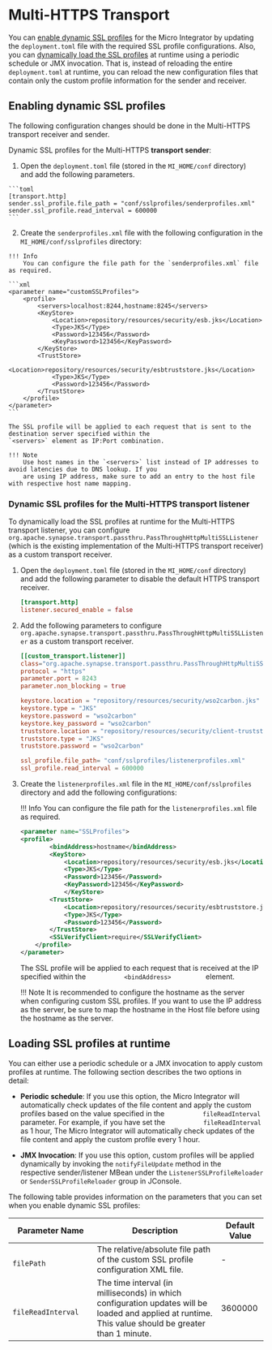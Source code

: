 # Multi-HTTPS Transport

You can [enable dynamic SSL profiles](#enabling-dynamic-ssl-profiles) for the Micro Integrator by updating the `deployment.toml` file with the required SSL
profile configurations. Also, you can [dynamically load the SSL profiles](#loading-ssl-profiles-at-runtime) at
runtime using a periodic schedule or JMX invocation. That is, instead of reloading the entire `deployment.toml` at runtime, you can
reload the new configuration files that contain only the custom profile
information for the sender and receiver.

## Enabling dynamic SSL profiles

The following configuration changes should be done in the Multi-HTTPS
transport receiver and sender.

Dynamic SSL profiles for the Multi-HTTPS **transport sender**:

1.   Open the `deployment.toml` file (stored in the `MI_HOME/conf` directory) and add the following parameters.

    ```toml
    [transport.http]
    sender.ssl_profile.file_path = "conf/sslprofiles/senderprofiles.xml"
    sender.ssl_profile.read_interval = 600000
    ```

2.   Create the `senderprofiles.xml` file with the following configuration in the
    `MI_HOME/conf/sslprofiles` directory:

    !!! Info
        You can configure the file path for the `senderprofiles.xml` file as required.

    ```xml
    <parameter name="customSSLProfiles">
        <profile>
            <servers>localhost:8244,hostname:8245</servers>
            <KeyStore>
                <Location>repository/resources/security/esb.jks</Location>
                <Type>JKS</Type>
                <Password>123456</Password>
                <KeyPassword>123456</KeyPassword>
            </KeyStore>
            <TrustStore>          
                <Location>repository/resources/security/esbtruststore.jks</Location>
                <Type>JKS</Type>
                <Password>123456</Password>
            </TrustStore>
        </profile>
    </parameter>
    ```

    The SSL profile will be applied to each request that is sent to the
    destination server specified within the
    `<servers>` element as IP:Port combination.
    
    !!! Note
        Use host names in the `<servers>` list instead of IP addresses to avoid latencies due to DNS lookup. If you 
        are using IP address, make sure to add an entry to the host file with respective host name mapping.

### Dynamic SSL profiles for the Multi-HTTPS transport listener

To dynamically load the SSL profiles at runtime for the Multi-HTTPS transport listener, you can configure 
`org.apache.synapse.transport.passthru.PassThroughHttpMultiSSLListener` (which is the existing implementation of the 
Multi-HTTPS transport receiver) as a custom transport receiver.

1. Open the `deployment.toml` file (stored in the `MI_HOME/conf` directory) and add the following parameter to disable 
     the default HTTPS transport receiver.

    ```toml
    [transport.http]
    listener.secured_enable = false
    ```
   
2. Add the following parameters to configure `org.apache.synapse.transport.passthru.PassThroughHttpMultiSSLListener` 
     as a custom transport receiver.
    
    ```toml
    [[custom_transport.listener]]
    class="org.apache.synapse.transport.passthru.PassThroughHttpMultiSSLListener"
    protocol = "https"
    parameter.port = 8243
    parameter.non_blocking = true
    
    keystore.location = "repository/resources/security/wso2carbon.jks"
    keystore.type = "JKS"
    keystore.password = "wso2carbon"
    keystore.key_password = "wso2carbon"
    truststore.location = "repository/resources/security/client-truststore.jks"
    truststore.type = "JKS"
    truststore.password = "wso2carbon"
    
    ssl_profile.file_path= "conf/sslprofiles/listenerprofiles.xml"
    ssl_profile.read_interval = 600000
    ```
     
3. Create the `listenerprofiles.xml` file in the `MI_HOME/conf/sslprofiles` directory and add the following 
     configurations:

    !!! Info
        You can configure the file path for the `listenerprofiles.xml` file as required.

    ```xml
    <parameter name="SSLProfiles">
    <profile>
            <bindAddress>hostname</bindAddress>
            <KeyStore>
                <Location>repository/resources/security/esb.jks</Location>
                <Type>JKS</Type>
                <Password>123456</Password>
                <KeyPassword>123456</KeyPassword>
                </KeyStore>
            <TrustStore>              
                <Location>repository/resources/security/esbtruststore.jks</Location>
                <Type>JKS</Type>
                <Password>123456</Password>
            </TrustStore>
            <SSLVerifyClient>require</SSLVerifyClient>
        </profile>
    </parameter>
    ```

    The SSL profile will be applied to each request that is received at
    the IP specified within the `           <bindAddress>          `
    element.
    
    !!! Note
        It is recommended to configure the hostname as the server when configuring custom SSL profiles. If you want to use the IP address as the server, be sure to map the hostname in the Host file before using the hostname as the server.

## Loading SSL profiles at runtime

You can either use a periodic schedule or a JMX invocation to apply
custom profiles at runtime. The following section describes the two
options in detail:

-   **Periodic schedule**: If you use this option, the Micro Integrator will
    automatically check updates of the file content and apply the custom
    profiles based on the value specified in the
    `           fileReadInterval          ` parameter. For example, if
    you have set the `           fileReadInterval          ` as 1 hour,
    The Micro Integrator will automatically check updates of the file content and
    apply the custom profile every 1 hour.

-   **JMX Invocation**: If you use this option, custom profiles will be
    applied dynamically by invoking the
    `notifyFileUpdate` method in the
    respective sender/listener MBean under the
    `ListenerSSLProfileReloader` or
    `SenderSSLProfileReloader` group in JConsole.

The following table provides information on the parameters that you can
set when you enable dynamic SSL profiles:

| Parameter Name                              | Description                                                                                                                                           | Default Value |
|---------------------------------------------|-------------------------------------------------------------------------------------------------------------------------------------------------------|---------------|
| `             filePath            `         | The relative/absolute file path of the custom SSL profile configuration XML file.                                                                     | \-            |
| `             fileReadInterval            ` | The time interval (in milliseconds) in which configuration updates will be loaded and applied at runtime. This value should be greater than 1 minute. | 3600000       |
